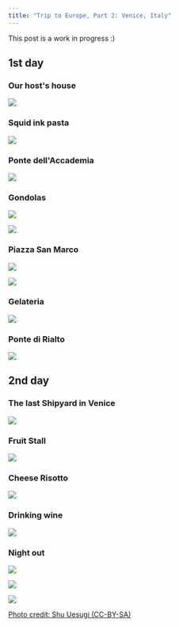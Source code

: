 ```yaml
---
title: "Trip to Europe, Part 2: Venice, Italy"
---
```


<div class="alert alert-warning">This post is a work in progress :)</div>

## 1st day

### Our host's house

![](/images/eurotrip-thumb/eurotrip-49.jpg)

### Squid ink pasta

![](/images/eurotrip-thumb/eurotrip-51.jpg)

### Ponte dell'Accademia

![](/images/eurotrip-thumb/eurotrip-53.jpg)

### Gondolas

![](/images/eurotrip-thumb/eurotrip-57.jpg)

![](/images/eurotrip-thumb/eurotrip-58.jpg)

### Piazza San Marco

![](/images/eurotrip-thumb/eurotrip-61.jpg)

![](/images/eurotrip-thumb/eurotrip-62.jpg)

### Gelateria

![](/images/eurotrip-thumb/eurotrip-65.jpg)

### Ponte di Rialto

![](/images/eurotrip-thumb/eurotrip-68.jpg)

## 2nd day

### The last Shipyard in Venice

![](/images/eurotrip-thumb/eurotrip-74.jpg)

### Fruit Stall

![](/images/eurotrip-thumb/eurotrip-78.jpg)

### Cheese Risotto

![](/images/eurotrip-thumb/eurotrip-80.jpg)

### Drinking wine

![](/images/eurotrip-thumb/eurotrip-84.jpg)

### Night out

![](/images/eurotrip-thumb/eurotrip-85.jpg)

![](/images/eurotrip-thumb/eurotrip-89.jpg)

![](/images/eurotrip-thumb/eurotrip-87.jpg)

<a href="https://www.flickr.com/photos/chibicode/sets/72157647587142756" target="_blank">Photo credit: Shu Uesugi (CC-BY-SA)</a>
